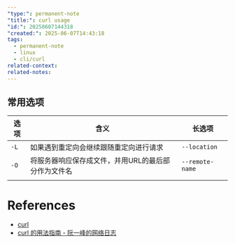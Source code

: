 ```yaml
---
"type:": permanent-note
"title:": curl usage
"id:": 20250607144318
"created:": 2025-06-07T14:43:18
tags:
  - permanent-note
  - linux
  - cli/curl
related-context: 
related-notes:
---
```



## 常用选项

| 选项   | 含义                          | 长选项             |
| ---- | --------------------------- | --------------- |
| `-L` | 如果遇到重定向会继续跟随重定向进行请求         | `--location`    |
| `-O` | 将服务器响应保存成文件，并用URL的最后部分作为文件名 | `--remote-name` |
|      |                             |                 |




# References
* [curl](https://curl.se/)
* [curl 的用法指南 - 阮一峰的网络日志](https://www.ruanyifeng.com/blog/2019/09/curl-reference.html)